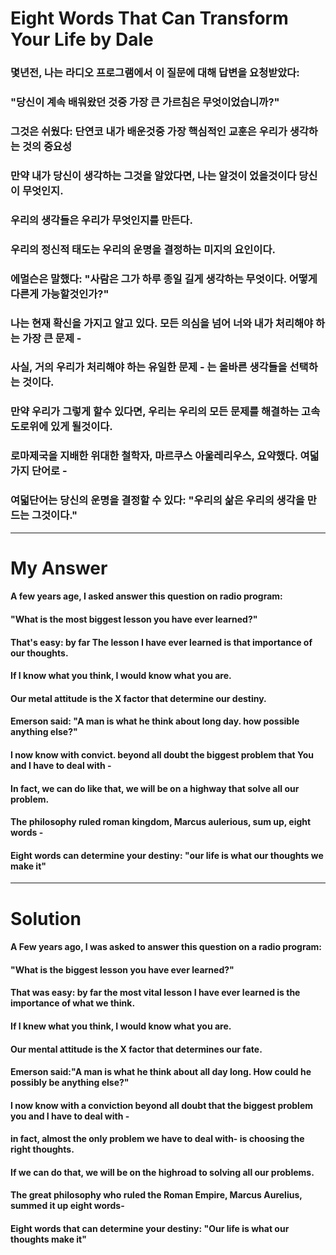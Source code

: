 # Eight Words That Can Transform Your Life by Dale

### 몇년전, 나는 라디오 프로그램에서 이 질문에 대해 답변을 요청받았다:

### "당신이 계속 배워왔던 것중 가장 큰 가르침은 무엇이었습니까?"

### 그것은 쉬웠다: 단연코 내가 배운것중 가장 핵심적인 교훈은 우리가 생각하는 것의 중요성

### 만약 내가 당신이 생각하는 그것을 알았다면, 나는 알것이 었을것이다 당신이 무엇인지.

### 우리의 생각들은 우리가 무엇인지를 만든다.

### 우리의 정신적 태도는 우리의 운명을 결정하는 미지의 요인이다.

### 에멀슨은 말했다: "사람은 그가 하루 종일 길게 생각하는 무엇이다. 어떻게 다른게 가능할것인가?"

### 나는 현재 확신을 가지고 알고 있다. 모든 의심을 넘어 너와 내가 처리해야 하는 가장 큰 문제 -

### 사실, 거의 우리가 처리해야 하는 유일한 문제 - 는 올바른 생각들을 선택하는 것이다.

### 만약 우리가 그렇게 할수 있다면, 우리는 우리의 모든 문제를 해결하는 고속도로위에 있게 될것이다.

### 로마제국을 지배한 위대한 철학자, 마르쿠스 아울레리우스, 요약했다. 여덟가지 단어로 -

### 여덟단어는 당신의 운명을 결정할 수 있다: "우리의 삶은 우리의 생각을 만드는 그것이다."

<hr/>

# My Answer

#### A few years age, I asked answer this question on radio program:

#### "What is the most biggest lesson you have ever learned?"

#### That's easy: by far The lesson I have ever learned is that importance of our thoughts.

#### If I know what you think, I would know what you are.

#### Our metal attitude is the X factor that determine our destiny.

#### Emerson said: "A man is what he think about long day. how possible anything else?"

#### I now know with convict. beyond all doubt the biggest problem that You and I have to deal with -

#### In fact, we can do like that, we will be on a highway that solve all our problem.

#### The philosophy ruled roman kingdom, Marcus aulerious, sum up, eight words -

#### Eight words can determine your destiny: "our life is what our thoughts we make it"

<hr/>

# Solution

#### A Few years ago, I was asked to answer this question on a radio program:

#### "What is the biggest lesson you have ever learned?"

#### That was easy: by far the most vital lesson I have ever learned is the importance of what we think.

#### If I knew what you think, I would know what you are.

#### Our mental attitude is the X factor that determines our fate.

#### Emerson said:"A man is what he think about all day long. How could he possibly be anything else?"

#### I now know with a conviction beyond all doubt that the biggest problem you and I have to deal with -

#### in fact, almost the only problem we have to deal with- is choosing the right thoughts.

#### If we can do that, we will be on the highroad to solving all our problems.

#### The great philosophy who ruled the Roman Empire, Marcus Aurelius, summed it up eight words-

#### Eight words that can determine your destiny: "Our life is what our thoughts make it"


